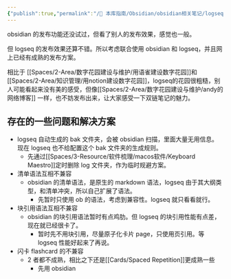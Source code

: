 ```yaml
---
{"publish":true,"permalink":"/🧰 本库指南/Obsidian/obsidian相关笔记/logseq和obsidian的联合联动使用.md","title":"logseq和obsidian的联合联动使用","created":"2022-06-09","modified":"2023-03-14","published":"2025-07-07T17:02:17.615+08:00","cssclasses":""}
---
```



obsidian 的发布功能还没试过，但看了别人的发布效果，感觉也一般。

但 logseq 的发布效果还算不错。所以考虑联合使用 obsidian 和 logseq，并且网上已经有成熟的发布方案。

相比于 [[Spaces/2-Area/数字花园建设与维护/用语雀建设数字花园]]和[[Spaces/2-Area/知识管理/用notion建设数字花园]]，logseq的花园很粗糙，别人可能看起来没有美的感受，但像[[Spaces/2-Area/数字花园建设与维护/andy的网络博客]] 一样，也不妨发布出来，让大家感受一下双链笔记的魅力。

## 存在的一些问题和解决方案

- logseq 自动生成的 bak 文件夹，会被 obsidian 扫描，里面大量无用信息。现在 logseq 也不给配置这个 bak 文件夹的生成规则。
	- 先通过[[Spaces/3-Resource/软件梳理/macos软件/Keyboard Maestro]]定时删除 log 文件夹，作为临时规避方案。
- 清单语法互相不兼容
	- obsidian 的清单语法，是原生的 markdown 语法，logseq 由于其大纲类型，和清单冲突，所以自己扩展了语法。
		- 先暂时只使用 ob 的语法，考虑到兼容性。logseq 就只看看就行。
- 块引用语法互相不兼容
	- obsidian 的块引用语法暂时有点鸡肋。但 logseq 的块引用性能有点差，现在就已经很卡了。
		- 暂时先不用块引用，尽量原子化卡片 page，只使用页引用。等 logseq 性能好起来了再说。
- 闪卡 flashcard 的不兼容
	- 2 者都不成熟，相比之下还是[[Cards/Spaced Repetition]]更成熟一些
		- 先用 obsidian